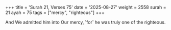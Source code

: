 +++
title = 'Surah 21, Verses 75'
date = '2025-08-27'
weight = 2558
surah = 21
ayah = 75
tags = ["mercy", "righteous"]
+++

And We admitted him into Our mercy, ˹for˺ he was truly one of the righteous.